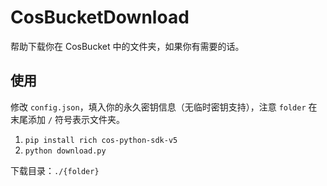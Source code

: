 # CosBucketDownload

帮助下载你在 CosBucket 中的文件夹，如果你有需要的话。

## 使用

修改 `config.json`，填入你的永久密钥信息（无临时密钥支持），注意 `folder` 在末尾添加 `/` 符号表示文件夹。

1. `pip install rich cos-python-sdk-v5`
2. `python download.py`

下载目录：`./{folder}`
